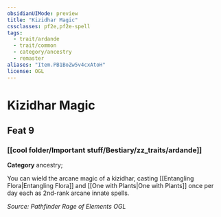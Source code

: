 ```yaml
---
obsidianUIMode: preview
title: "Kizidhar Magic"
cssclasses: pf2e,pf2e-spell
tags:
  - trait/ardande
  - trait/common
  - category/ancestry
  - remaster
aliases: "Item.PB1BoZw5v4cxAtoH"
license: OGL
---
```

# Kizidhar Magic
## Feat 9
### [[cool folder/Important stuff/Bestiary/zz_traits/ardande]]

**Category** ancestry; 




You can wield the arcane magic of a kizidhar, casting [[Entangling Flora|Entangling Flora]] and [[One with Plants|One with Plants]] once per day each as 2nd-rank arcane innate spells.

*Source: Pathfinder Rage of Elements*
*OGL*